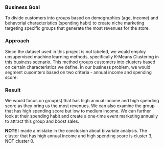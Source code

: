### Business Goal
To divide customers into groups based on demographics (age, income) and behavorial characteristics (spending habit) to create niche marketing targeting specific groups that generate the most revenues for the store. 

### Approach
Since the dataset used in this project is not labeled, we would employ unsupervised machine learning methods, specifically K-Means Clustering in this business scenario. This method groups customers into clusters based on certain characteristics we define. In our business problem, we would segment cusomters based on two criteria - annual income and spending score. 

### Result
We would focus on group(s) that has high annual income and high spending score as they bring us the most revenues. We can also examine the group that has high spending score but low to medium income. We can further look at their spending habit and create a one-time event marketing annually to attract this group and boost sales.

**NOTE**
I made a mistake in the conclusion about bivariate analysis. The cluster that has high annual income and high spending score is cluster 3, NOT cluster 0.
